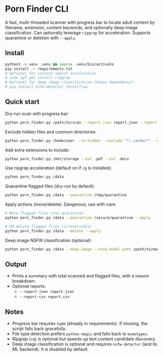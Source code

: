 # Porn Finder CLI

A fast, multi-threaded scanner with progress bar to locate adult content by filename, extension, content keywords, and optionally deep image classification. Can optionally leverage `ripgrep` for acceleration. Supports quarantine or deletion with `--apply`.

## Install

```bash
python3 -m venv .venv && source .venv/bin/activate
pip install -r requirements.txt
# Optional for content search acceleration
# sudo apt-get install ripgrep
# Optional for deep image classification (heavy dependency):
# pip install nsfw-detector tensorflow
```

## Quick start

Dry-run scan with progress bar:

```bash
python porn_finder.py /path/to/scan --report-json report.json --report-csv report.csv
```

Exclude hidden files and common directories:

```bash
python porn_finder.py /home/user --no-hidden --exclude "*/.cache/*" --exclude "*/node_modules/*"
```

Add extra extensions to include:

```bash
python porn_finder.py /mnt/storage --ext .pdf --ext .docx
```

Use ripgrep acceleration (default on if `rg` is installed):

```bash
python porn_finder.py /data
```

Quarantine flagged files (dry-run by default):

```bash
python porn_finder.py /data --quarantine /tmp/quarantine
```

Apply actions (move/delete). Dangerous, use with care:

```bash
# Move flagged files into quarantine
python porn_finder.py /data --quarantine /secure/quarantine --apply

# OR delete flagged files (irreversible)
python porn_finder.py /data --delete --apply
```

Deep image NSFW classification (optional):

```bash
python porn_finder.py /data --deep-image --nsfw-model-path /path/to/model.h5 --nsfw-threshold 0.85
```

## Output

- Prints a summary with total scanned and flagged files, with a reason breakdown.
- Optional reports:
  - `--report-json report.json`
  - `--report-csv report.csv`

## Notes

- Progress bar requires `tqdm` (already in requirements). If missing, the script falls back gracefully.
- File type detection prefers `python-magic` and falls back to `mimetypes`.
- Ripgrep (`rg`) is optional but speeds up text content candidate discovery.
- Deep image classification is optional and requires `nsfw-detector` (and its ML backend). It is disabled by default.